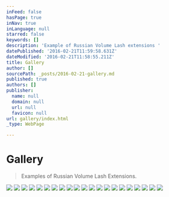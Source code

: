 ```yaml
---
inFeed: false
hasPage: true
inNav: true
inLanguage: null
starred: false
keywords: []
description: 'Example of Russian Volume Lash extensions '
datePublished: '2016-02-21T11:59:58.631Z'
dateModified: '2016-02-21T11:58:55.211Z'
title: Gallery
author: []
sourcePath: _posts/2016-02-21-gallery.md
published: true
authors: []
publisher:
  name: null
  domain: null
  url: null
  favicon: null
url: gallery/index.html
_type: WebPage

---
```

# Gallery

> Examples of Russian Volume Lash Extensions.

![](https://s3-us-west-2.amazonaws.com/the-grid-img/p/c7175d16730d6795bcdd08df7df755d168ead687.jpg)
![](https://s3-us-west-2.amazonaws.com/the-grid-img/p/9aaf5f4fac9d9f29d8e5a1c63fd994e36bc3da0c.jpg)
![](https://s3-us-west-2.amazonaws.com/the-grid-img/p/1c0bbf1b5aaaea583c7889f33efbb673cedb7677.jpg)
![](https://s3-us-west-2.amazonaws.com/the-grid-img/p/08c9713133a703c9d79ba5878f7de348d12b7b19.jpg)
![](https://s3-us-west-2.amazonaws.com/the-grid-img/p/546b18bbdfa8f5895fbfafaa268cc861605cd555.jpg)
![](https://s3-us-west-2.amazonaws.com/the-grid-img/p/c0adfc9f01157ba511cb087a8912bded4fbf3a6c.jpg)
![](https://s3-us-west-2.amazonaws.com/the-grid-img/p/00d285646ff741a801b10e7fec6f33c5e6e8289c.jpg)
![](https://s3-us-west-2.amazonaws.com/the-grid-img/p/686af0bd1ccd55133142a101e4c0d475007cb8b6.jpg)
![](https://s3-us-west-2.amazonaws.com/the-grid-img/p/f5fb489ae52a323976adb0d5ff66a4a1e4be14e2.jpg)
![](https://s3-us-west-2.amazonaws.com/the-grid-img/p/9e26142296004d9dc4c23c7a2a6699efca3c070a.jpg)
![](https://s3-us-west-2.amazonaws.com/the-grid-img/p/859707fc223f8551caa1a349589c951db09c1049.jpg)
![](https://s3-us-west-2.amazonaws.com/the-grid-img/p/7767223cd82cec39319c30dfec7e8aba759faf37.jpg)
![](https://s3-us-west-2.amazonaws.com/the-grid-img/p/397406852cae1fcaa3926ecf32c0edb03846a6c7.jpg)
![](https://s3-us-west-2.amazonaws.com/the-grid-img/p/4d6c0a61fc1584ec1730993b2fc7befd2d327306.jpg)
![](https://s3-us-west-2.amazonaws.com/the-grid-img/p/6ccd5bf2e218d8afa625d7f0a737b54388d84dd9.jpg)
![](https://s3-us-west-2.amazonaws.com/the-grid-img/p/e9e4750c5d6e7f7fc0f14f3a13a71c58f0f3d420.jpg)
![](https://s3-us-west-2.amazonaws.com/the-grid-img/p/8033d8c94d59188e8b77e202e3126a7155006e3e.jpg)
![](https://s3-us-west-2.amazonaws.com/the-grid-img/p/42e62d996a7fbf97eac5ee916edfe0ceff5efeb5.jpg)
![](https://s3-us-west-2.amazonaws.com/the-grid-img/p/81bc84d17d7b228fe9b0e985deebe47aa9fa3ccb.jpg)
![](https://s3-us-west-2.amazonaws.com/the-grid-img/p/8e5110eecf5d45b378b01f6273077ca07f7c3821.jpg)
![](https://s3-us-west-2.amazonaws.com/the-grid-img/p/0008ad07e591bea48352d4a008572863c6d189f0.jpg)